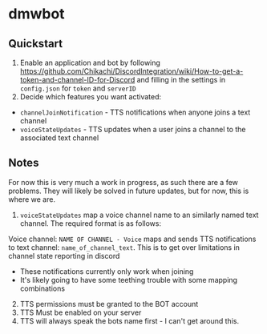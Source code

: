 # dmwbot

## Quickstart
1. Enable an application and bot by following https://github.com/Chikachi/DiscordIntegration/wiki/How-to-get-a-token-and-channel-ID-for-Discord and filling in the settings in `config.json` for `token` and `serverID`
2. Decide which features you want activated:
* `channelJoinNotification` - TTS notifications when anyone joins a text channel
* `voiceStateUpdates` - TTS updates when a user joins a channel to the associated text channel

## Notes
For now this is very much a work in progress, as such there are a few problems. They will likely be solved in future updates, but for now, this is where we are.
1. `voiceStateUpdates` map a voice channel name to an similarly named text channel. The required format is as follows:

Voice channel: `NAME OF CHANNEL - Voice` maps and sends TTS notifications to text channel: `name_of_channel_text`. This is to get over limitations in channel state reporting in discord

* These notifications currently only work when joining
* It's likely going to have some teething trouble with some mapping combinations

2. TTS permissions must be granted to the BOT account
3. TTS Must be enabled on your server
3. TTS will always speak the bots name first - I can't get around this.
